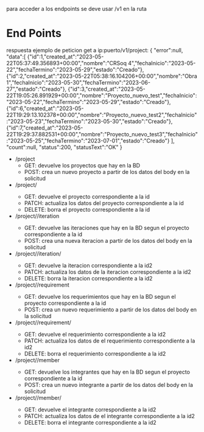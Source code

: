 para acceder a los endpoints se deve usar /v1 en la ruta

# End Points

respuesta ejemplo de peticion get a ip:puerto/v1/project:
</code>
{
  "error":null,
  "data":[
    {"id":1,"created_at":"2023-05-22T05:37:49.356893+00:00","nombre":"CRSoq 4","fechaInicio":"2023-05-22","fechaTermino":"2023-05-29","estado":"Creado"},
    {"id":2,"created_at":"2023-05-22T05:38:16.104206+00:00","nombre":"Obra 1","fechaInicio":"2023-05-30","fechaTermino":"2023-06-27","estado":"Creado"},
    {"id":3,"created_at":"2023-05-22T19:05:26.891929+00:00","nombre":"Proyecto_nuevo_test","fechaInicio":"2023-05-22","fechaTermino":"2023-05-29","estado":"Creado"},
    {"id":6,"created_at":"2023-05-22T19:29:13.102378+00:00","nombre":"Proyecto_nuevo_test2","fechaInicio":"2023-05-23","fechaTermino":"2023-05-30","estado":"Creado"},
    {"id":7,"created_at":"2023-05-22T19:29:37.882531+00:00","nombre":"Proyecto_nuevo_test3","fechaInicio":"2023-05-25","fechaTermino":"2023-07-01","estado":"Creado"}
  ],
  "count":null,
  "status":200,
  "statusText":"OK"
}
</code>

- /project
  - GET: devuelve los proyectos que hay en la BD
  - POST: crea un nuevo proyecto a partir de los datos del body en la solicitud
- /project/<id>
  - GET: devuelve el proyecto correspondiente a la id
  - PATCH: actualiza los datos del proyecto correspondiente a la id
  - DELETE: borra el proyecto correspondiente a la id
- /project/<id>/iteration
  - GET: devuelve las iteraciones que hay en la BD segun el proyecto correspondiente a la id
  - POST: crea una nueva iteracion a partir de los datos del body en la solicitud
- /project/<id>/iteration/<id2>
  - GET: devuelve la iteracion correspondiente a la id2
  - PATCH: actualiza los datos de la iteracion correspondiente a la id2
  - DELETE: borra la iteracion correspondiente a la id2
- /project/<id>/requirement
  - GET: devuelve los requerimientos que hay en la BD segun el proyecto correspondiente a la id
  - POST: crea un nuevo requerimiento a partir de los datos del body en la solicitud
- /project/<id>/requirement/<id2>
  - GET: devuelve el requerimiento correspondiente a la id2
  - PATCH: actualiza los datos de el requerimiento correspondiente a la id2
  - DELETE: borra el requerimiento correspondiente a la id2
- /project/<id>/member
  - GET: devuelve los integrantes que hay en la BD segun el proyecto correspondiente a la id
  - POST: crea un nuevo integrante a partir de los datos del body en la solicitud
- /project/<id>/member/<id2>
  - GET: devuelve el integrante correspondiente a la id2
  - PATCH: actualiza los datos de el integrante correspondiente a la id2
  - DELETE: borra el integrante correspondiente a la id2